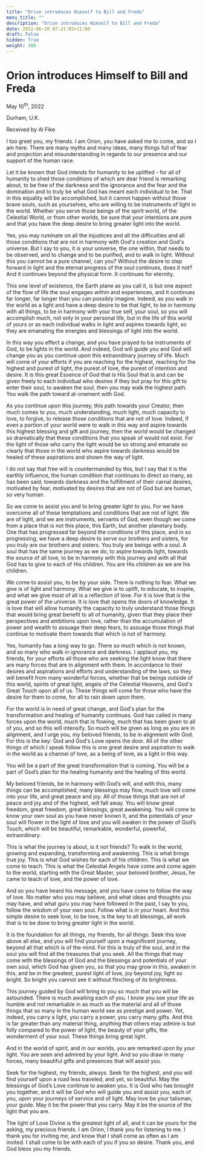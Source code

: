 ```yaml
---
title: "Orion introduces Himself to Bill and Freda"
menu_title: ""
description: "Orion introduces Himself to Bill and Freda"
date: 2022-06-20 07:21:03+11:00
draft: False
hidden: True
weight: 386
---
```

# Orion introduces Himself to Bill and Freda

May 10<sup>th</sup>, 2022

Durham, U.K.

Received by Al Fike   



I too greet you, my friends. I am Orion, you have asked me to come, and so I am here.  There are many myths and many ideas, many things full of fear and projection and misunderstanding in regards to our presence and our support of the human race. 

Let it be known that God intends for humanity to be uplifted - for all of humanity to shed those conditions of which are dear friend is remarking about, to be free of the darkness and the ignorance and the fear and the domination and to truly be what God has meant each individual to be.  That in this equality will be accomplished, but it cannot happen without those brave souls, such as yourselves, who are willing to be instruments of light in the world. Whether you serve those beings of the spirit world, of the Celestial World, or from other worlds, be sure that your intentions are pure and that you have the deep desire to bring greater light into the world.

Yes, you may ruminate on all the injustices and all the difficulties and all those conditions that are not in harmony with God's creation and God's universe. But I say to you, it is your universe, the one within, that needs to be observed, and to change and to be purified, and to walk in light.  Without this you cannot be a pure channel, can you?  Without the desire to step forward in light and the eternal progress of the soul continues, does it not? And it continues beyond the physical form. It continues for eternity. 
 
This one level of existence, the Earth plane as you call it, is but one aspect of the flow of life the soul engages within and experiences, and it continues far longer, far longer than you can possibly imagine.
Indeed, as you walk in the world as a light and have a deep desire to be that light, to be in harmony with all things, to be in harmony with your true self, your soul, so you will accomplish much, not only in your personal life, but in the life of this world of yours or as each individual walks in light and aspires towards light, so they are emanating the energies and blessings of light into the world. 

In this way you effect a change, and you have prayed to be instruments of God, to be lights in the world. And indeed, God will guide you and God will change you as you continue upon this extraordinary journey of life.  Much will come of your efforts if you are reaching for the highest, reaching for the highest and purest of light, the purest of love, the purest of intention and desire. It is this great Essence of God that is His Soul that is and can be given freely to each individual who desires if they but pray for this gift to enter their soul, to awaken the soul, then you may walk the highest path. You walk the path toward at-onement with God. 

As you continue upon this journey, this path towards your Creator, then much comes to you, much understanding, much light, much capacity to love, to forgive, to release those conditions that are not of love. Indeed, if even a portion of your world were to walk in this way and aspire towards this highest blessing and gift and journey, then the world would be changed so dramatically that these conditions that you speak of would not exist. For the light of those who carry the light would be so strong and emanate so clearly that those in the world who aspire towards darkness would be healed of these aspirations and shown the way of light.

I do not say that free will is countermanded by this, but I say that it is the earthly influence, the human condition that continues to direct so many, as has been said, towards darkness and the fulfillment of their carnal desires, motivated by fear, motivated by desires that are not of God but are human, so very human.

So we come to assist you and to bring greater light to you. For we have overcome all of these temptations and conditions that are not of light. We are of light, and we are instruments, servants of God, even though we come from a place that is not this place, this Earth, but another planetary body. One that has progressed far beyond the conditions of this place, and in so progressing, we have a deep desire to serve our brothers and sisters, for you truly are our brothers and sisters. You truly are beings with a soul. A soul that has the same journey as we do, to aspire towards light, towards the source of all love, to be in harmony with this journey and with all that God has to give to each of His children.  You are His children as we are his children.  

We come to assist you, to be by your side. There is nothing to fear. What we give is of light and harmony.  What we give is to uplift, to educate, to inspire, and what we give most of all is a reflection of love.  For it is love that is the great power of the universe. It is love that opens the doors of knowledge. It is love that will allow humanity the capacity to truly understand those things that would bring great benefit to all of humanity, given that they place their perspectives and ambitions upon love, rather than the accumulation of power and wealth to assuage their deep fears, to assuage those things that continue to motivate them towards that which is not of harmony.

Yes, humanity has a long way to go. There so much which is not known, and so many who walk in ignorance and darkness. I applaud you, my friends, for your efforts all those who are seeking the light know that there are many forces that are in alignment with them. In accordance to their desires and aspirations and efforts and understanding of the laws, so they will benefit from many wonderful forces, whether that be beings outside of this world, spirits of great light, angels of the Celestial Heavens, and God's Great Touch upon all of us. These things will come for those who have the desire for them to come, for all to rain down upon them.

For the world is in need of great change, and God's plan for the transformation and healing of humanity continues. God has called in many forces upon the world, much that is flowing, much that has been given to all of you, and so this will intensify. So much will be given as long as you are in alignment, and I urge you, my beloved friends, to be in alignment with God. For this is the key: God and God's Love opens the door. All of the other things of which I speak follow this is one great desire and aspiration to walk in the world as a channel of love, as a being of love, as a light in this way.

You will be a part of the great transformation that is coming. You will be a part of God’s plan for the healing humanity and the healing of this world.

My beloved friends, be in harmony with God’s will, and with this, many things can be accomplished, many blessings may flow, much love will come into your life, and great peace and joy. All of those things that are not of peace and joy and of the highest, will fall away. You will know great freedom, great freedom, great blessings, great awakening. You will come to know your own soul as you have never known it, and the potentials of your soul will flower in the light of love and you will awaken in the power of God’s Touch, which will be beautiful, remarkable, wonderful, powerful, extraordinary.

This is what the journey is about, is it not friends? To walk in the world, growing and expanding, transforming and awakening. This is what brings true joy. This is what God wishes for each of his children. This is what we come to teach. This is what the Celestial Angels have come and come again to the world, starting with the Great Master, your beloved brother, Jesus, he came to teach of love, and the power of love.  

And so you have heard his message, and you have come to follow the way of love. No matter who you may believe, and what ideas and thoughts you may have, and what guru you may have followed in the past, I say to you, follow the wisdom of your own soul. Follow what is in your heart. And this simple desire to seek love, to be love, is the key to all blessings, all work that is to be done to bring greater light in the world. 

It is the foundation for all things, my friends, for all things. Seek this love above all else, and you will find yourself upon a magnificent journey, beyond all that which is of the mind.  For this is truly of the soul, and in the soul you will find all the treasures that you seek. All the things that may come with the blessings of God and the blessings and potentials of your own soul, which God has given you, so that you may grow in this, awaken in this, and be in the greatest, purest light of love, joy beyond joy, light so bright.  So bright you cannot see it without flinching of its brightness.

This journey guided by God will bring to you so much that you will be astounded. There is much awaiting each of you. I know you see your life as humble and not remarkable in as much as the material and all of those things that so many in the human world see as prestige and power. Yet, indeed, you carry a light, you carry a power, you carry many gifts. And this is far greater than any material thing, anything that others may admire is but folly compared to the power of light, the beauty of your gifts, the wonderment of your soul. These things bring great light.

And in the world of spirit, and in our worlds, you are remarked upon by your light. You are seen and admired by your light. And so you draw in many forces, many beautiful gifts and presences that will assist you.  

Seek for the highest, my friends, always.  Seek for the highest, and you will find yourself upon a road less traveled, and yet, so beautiful. May the blessings of God’s Love continue to awaken you. It is God who has brought you together, and it will be God who will guide you and assist you, each of you, upon your journeys of service and of light. May love be your talisman, your guide.  May it be the power that you carry. May it be the source of the light that you are. 

The light of Love Divine is the greatest light of all, and it can be yours for the asking, my precious friends. I am Orion, I thank you for listening to me. I thank you for inviting me, and know that I shall come as often as I am invited. I shall come to be with each of you if you so desire.  Thank you, and God bless you my friends.  